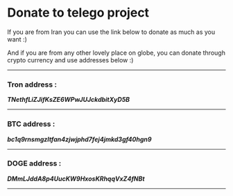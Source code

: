 # Donate to telego project

If you are from Iran you can use the link below to donate as much as you want :)

And if you are from any other lovely place on globe, you can donate through crypto currency and use addresses below  :)

-----

### Tron address :
***TNethfLiZJifKsZE6WPwJUJckdbitXyD5B***

-----

### BTC address :
***bc1q9rnsmgzltfan4zjwjphd7fej4jmkd3gf40hgn9***

-----

### DOGE address :
***DMmLJddA8p4UucKW9HxosKRhqqVxZ4fNBt***

-----
